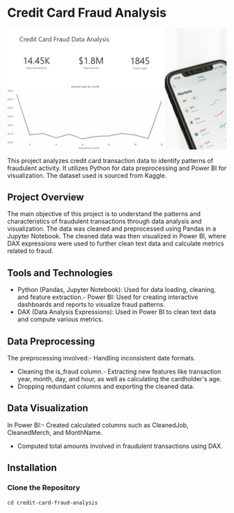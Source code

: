 # Credit Card Fraud Analysis
![CC Fraud Logo](https://github.com/TetianaBovanenko/CreditCardFraudAnalysis/blob/main/frauddata_logo.png?raw=true)

This project analyzes credit card transaction data to identify patterns of fraudulent activity. It utilizes Python for data preprocessing and Power BI for visualization. The dataset used is sourced from Kaggle.
## Project Overview
The main objective of this project is to understand the patterns and characteristics of fraudulent transactions through data analysis and visualization. The data was cleaned and preprocessed using Pandas in a Jupyter Notebook. The cleaned data was then visualized in Power BI, where DAX expressions were used to further clean text data and calculate metrics related to fraud.
## Tools and Technologies
- Python (Pandas, Jupyter Notebook): Used for data loading, cleaning, and feature extraction.- Power BI: Used for creating interactive dashboards and reports to visualize fraud patterns.
- DAX (Data Analysis Expressions): Used in Power BI to clean text data and compute various metrics.
## Data Preprocessing
The preprocessing involved:- Handling inconsistent date formats.
- Cleaning the is_fraud column.- Extracting new features like transaction year, month, day, and hour, as well as calculating the cardholder's age.
- Dropping redundant columns and exporting the cleaned data.
## Data Visualization
In Power BI:- Created calculated columns such as CleanedJob, CleanedMerch, and MonthName.
- Computed total amounts involved in fraudulent transactions using DAX.
## Installation
### Clone the Repository
```shgit clone https://github.com/yourusername/credit-card-fraud-analysis.git
cd credit-card-fraud-analysis

